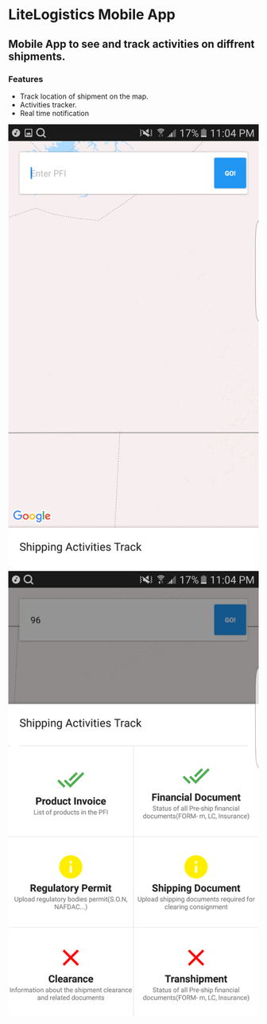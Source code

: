 # LiteLogistics Mobile App 
## Mobile App to see and track activities on diffrent shipments. 

### Features

* Track location of shipment on the map.
* Activities tracker.
* Real time notification

![Screenshot 1](https://github.com/teamcodeit/LiteLogistics-mobile/blob/master/screenshots/b.png)
![Screenshot 2](https://github.com/teamcodeit/LiteLogistics-mobile/blob/master/screenshots/a.png)
